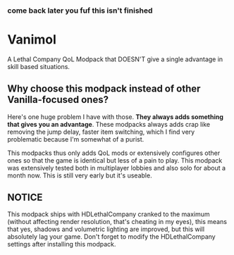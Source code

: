 ### come back later you fuf this isn't finished

# Vanimol
A Lethal Company QoL Modpack that DOESN'T give a single advantage in skill based situations.

## Why choose this modpack instead of other Vanilla-focused ones?
Here's one huge problem I have with those. **They always adds something that gives you an advantage**. These modpacks always adds crap like removing the jump delay, faster item switching, which I find very problematic because I'm somewhat of a purist.

This modpacks thus only adds QoL mods or extensively configures other ones so that the game is identical but less of a pain to play. This modpack was extensively tested both in multiplayer lobbies and also solo for about a month now. This is still very early but it's useable.

## NOTICE
This modpack ships with HDLethalCompany cranked to the maximum (without affecting render resolution, that's cheating in my eyes), this means that yes, shadows and volumetric lighting are improved, but this will absolutely lag your game. Don't forget to modify the HDLethalCompany settings after installing this modpack.


